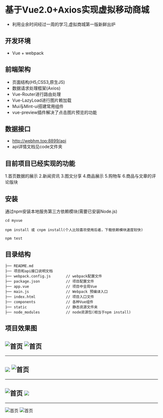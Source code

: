 # 基于Vue2.0+Axios实现虚拟移动商城
+ 利用业余时间经过一周的学习,虚拟商城第一版新鲜出炉
## 开发环境
+ Vue + webpack
## 前端架构
+ 页面结构(H5,CSS3,原生JS)
+ 数据请求处理框架(Axios)
+ Vue-Router进行路由处理
+ Vue-LazyLoad进行图片赖加载
+ Mui与Mint-ui搭建常用组件
+ vue-preview插件解决了点击图片预览的功能
## 数据接口
+ http://webhm.top:8899/api
+ api详情文档见code文件夹
## 目前项目已经实现的功能
1.首页数据的展示
2.新闻资讯
3.图文分享
4.商品展示
5.购物车
6.商品与文章的评论版块
## 安装
通过npm安装本地服务第三方依赖模块(需要已安装Node.js)
```
cd myvue
```
```
npm install 或 cnpm install(个人比较喜欢使用后者，下载依赖模块速度较快)
```
```
npm test
```
## 目录结构
```
├── README.md           
├── 项目和api接口说明文档   
├── webpack.config.js  		// webpack配置文件
├── package.json       		// 项目配置文件
├── app.vue              	// 项目中全局Vue
├── main.js        	    	// Webpack 预编译入口
├── index.html         		// 项目入口文件
├── components          	// 各种Vue组件
├── static              	// 静态资源文件夹
├── node_modules          	// node资源包(相当于npm install)
```
## 项目效果图
![首页](http://chuantu.biz/t5/116/1498357876x2890171534.jpg)
![首页](http://chuantu.biz/t5/116/1498357966x1928668097.jpg)
---
---
![](http://chuantu.biz/t5/116/1498358382x1928668097.jpg)
![首页](http://chuantu.biz/t5/116/1498358003x1928668097.jpg)
---
---
![首页](http://chuantu.biz/t5/116/1498358047x1928668097.jpg)
![](http://chuantu.biz/t5/116/1498358275x1033225665.jpg)
---
---
![首页](http://chuantu.biz/t5/116/1498358163x3733009760.bmp)
![首页](http://chuantu.biz/t5/116/1498358182x3733009760.bmp)
